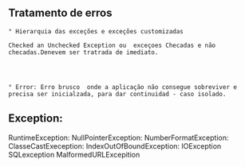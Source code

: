 ## Tratamento de erros

    ° Hierarquia das exceções e exceções customizadas

    Checked an Unchecked Exception ou  exceçoes Checadas e não checadas.Denevem ser tratrada de imediato.




    ° Error: Erro brusco  onde a aplicação não consegue sobreviver e precisa ser inicialzada, para dar continuidad - caso isolado.

## Exception:
RuntimeException:
NullPointerException:
NumberFormatException:
ClasseCastExeception:
IndexOutOfBoundException:
IOException
SQLexception
MalformedURLExcepition

